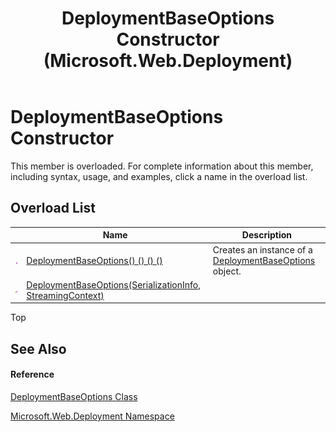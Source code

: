 ﻿---
title: DeploymentBaseOptions Constructor  (Microsoft.Web.Deployment)
TOCTitle: DeploymentBaseOptions Constructor
ms:assetid: Overload:Microsoft.Web.Deployment.DeploymentBaseOptions.#ctor
ms:mtpsurl: https://msdn.microsoft.com/en-us/library/microsoft.web.deployment.deploymentbaseoptions.deploymentbaseoptions(v=VS.90)
ms:contentKeyID: 20208661
ms.date: 05/02/2012
mtps_version: v=VS.90
f1_keywords:
- Microsoft.Web.Deployment.DeploymentBaseOptions.DeploymentBaseOptions
- Microsoft.Web.Deployment.DeploymentBaseOptions.#ctor
dev_langs:
- CSharp
- JScript
- VB
---

# DeploymentBaseOptions Constructor

This member is overloaded. For complete information about this member, including syntax, usage, and examples, click a name in the overload list.

## Overload List

<table>
<thead>
<tr class="header">
<th> </th>
<th>Name</th>
<th>Description</th>
</tr>
</thead>
<tbody>
<tr class="odd">
<td><img src="images/Dd565996.pubmethod(en-us,VS.90).gif" title="Public method" alt="Public method" /></td>
<td><a href="deploymentbaseoptions-constructor-microsoft-web-deployment_1.md">DeploymentBaseOptions() () () ()</a></td>
<td>Creates an instance of a <a href="deploymentbaseoptions-class-microsoft-web-deployment.md">DeploymentBaseOptions</a> object.</td>
</tr>
<tr class="even">
<td><img src="images/Dd565996.protmethod(en-us,VS.90).gif" title="Protected method" alt="Protected method" /></td>
<td><a href="deploymentbaseoptions-constructor-serializationinfo-streamingcontext-microsoft-web-deployment.md">DeploymentBaseOptions(SerializationInfo, StreamingContext)</a></td>
<td></td>
</tr>
</tbody>
</table>


Top

## See Also

#### Reference

[DeploymentBaseOptions Class](deploymentbaseoptions-class-microsoft-web-deployment.md)

[Microsoft.Web.Deployment Namespace](microsoft-web-deployment-namespace.md)

